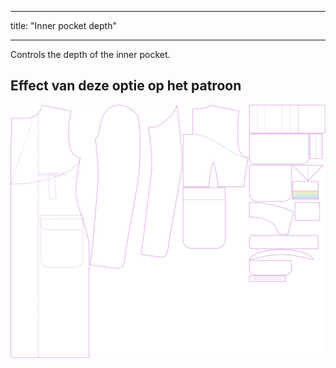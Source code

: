 - - -
title: "Inner pocket depth"
- - -

Controls the depth of the inner pocket.

## Effect van deze optie op het patroon

![This image shows the effect of this option by superimposing several variants that have a different value for this option](carlton_innerpocketdepth_sample.svg "Effect of this option on the pattern")
